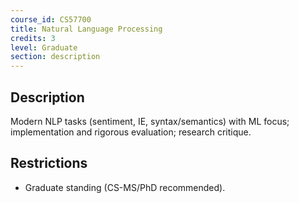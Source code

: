 ```yaml
---
course_id: CS57700
title: Natural Language Processing
credits: 3
level: Graduate
section: description
---
```


## Description
Modern NLP tasks (sentiment, IE, syntax/semantics) with ML focus; implementation and rigorous evaluation; research critique.

## Restrictions
- Graduate standing (CS-MS/PhD recommended).

